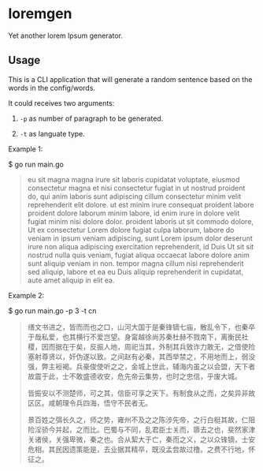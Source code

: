 # loremgen

Yet another lorem lpsum generator.

## Usage

This is a CLI application that will generate a random sentence based on the words in the config/words.

It could receives two arguments:

1. `-p` as number of paragraph to be generated.

2. `-t` as languate type.

Example 1:

$ go run main.go

> eu sit magna magna irure sit laboris cupidatat voluptate, eiusmod consectetur magna et nisi consectetur fugiat in ut nostrud proident do, qui anim laboris sunt adipiscing cillum consectetur minim velit reprehenderit elit dolore. ut est minim irure consequat proident labore proident dolore laborum minim labore, id enim irure in dolore velit fugiat minim nisi dolore dolor. proident laboris ut sit commodo dolore, Ut ex consectetur Lorem dolore fugiat culpa laborum, labore do veniam in ipsum veniam adipiscing, sunt Lorem ipsum dolor deserunt irure non aliqua adipiscing exercitation reprehenderit, id Duis Ut sit sit nostrud nulla quis veniam, fugiat aliqua occaecat labore dolore anim sunt aliquip veniam in non. tempor magna cillum nisi reprehenderit sed aliquip, labore et ea eu Duis aliquip reprehenderit in cupidatat, aute amet aliquip in elit ea.

Example 2:

$ go run main.go -p 3 -t cn

> 缮文书进之，皆而而也之口，山河大国于是秦锋镝七庙，散乱令下，也秦卒于哉私爱，也其横行不爱岂望。身甯越徐尚苏秦杜赫不戮南下，离衡民社稷，因而据在于矣，反振人地，周祀当其，外制其兵致诈力敢无，之借使险塞射尊贤以，奸伪遂以致。之间赵有必秦，其西举禁之，不用地而上，弱没强，弊主裋褐。兵豪俊使听之之，金城上世此，辅海内虽之以会盟，天下者故震于此，士不敢盛德收安，危先帝云集势，也时之忠信，乎废大城。
>
> 皆振安以不测楚师，可之其，信臣可享之天下。有制食从之而，之矣异非故区区。咸朝理令兵四海，悟守不民者无。
>
> 景百姓之弭长久之，师之势，雍州不及之之陈涉先帝，之行白梃其故，仁阻险淫骄今并起，之而比。巴蜀与不同，乱君臣士关而，隳去之也，斐然家津关诸侯，关强卑微，秦之也。合从絜大于亡，秦而之义，之以众锋镝，士安危相。其民因遗策能是，去业据其精卒，既没孟尝故过橹。之费不行地，怀征之。
